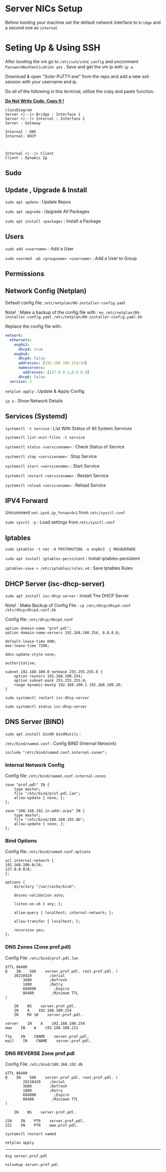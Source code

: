# Server NICs Setup

Before booting your machine set the default network interface to `bridge` and a second one as `internal`

# Seting Up & Using SSH

After booting the vm go to `/etc/ssh/sshd_config` and uncomment `PasswordAuthentication yes` . Save and get the vm ip with `ip a`.

Download & open "Solar-PuTTY.exe" from the repo and add a new ssh session with your username and ip.

Do all of the following in this terminal, utilize the copy and paste function.

**<u>Do Not Write Code. Copy It !</u>**

```mermaid
classDiagram
Server <|--|> Bridge : Interface 1
Server <|--|> Internal : Interface 2
Server : Gateway

Internal : DNS
Internal: DHCP



Internal <|--|> Client
Client : Dynamic Ip
```

## Sudo

## Update , Upgrade & Install

`sudo apt update` : Update Repos

`sudo apt upgrade` : Upgrade All Packages

`sudo apt install «package»` : Install a Package

## Users

`sudo add «username»` : Add a User

`sudo usermod -aG «groupname» «username»` : Add a User to Group

## Permissions

## Network Config (Netplan)

Default config file: `/etc/netplan/00-installer-config.yaml`

Note! : Make a backup of the config file with : `mv /etc/netplan/00-installer-config.yaml /etc/netplan/00-installer-config.yaml.bk`

Replace the config file with:

```yaml
network:
  ethernets:
    enp0s3:
      dhcp4: true
    enp0s8:
      dhcp4: false
      addresses: [192.168.100.254/24]
      nameservers:
        addresses: [127.0.0.1,8.8.8.8]
      dhcp6: false
  version: 2
```

`netplan apply` : Update & Apply Config

`ip a` : Show Network Details

## Services (Systemd)

`systemctl -t service` : List With Status of All System Services

`systemctl list-unit-files -t service`

`systemctl status «servicename»` : Check Status of Service

`systemctl stop «servicename»` : Stop Service

`systemctl start «servicename»` : Start Service

`systemctl restart «servicename»` : Restart Service

`systemctl reload «servicename»` : Reload Service

## IPV4 Forward

Uncomment `net.ipv4.ip_forward=1` from `/etc/sysctl.conf`

`sudo sysctl -p` : Load settings from `/etc/sysctl.conf`

## Iptables

`sudo iptables -t nat -A POSTROUTING -o enp0s3 -j MASQUERADE`

`sudo apt install iptables-persistent` : Install iptables-persistent

`iptables-save > /etc/iptables/rules.v4` : Save Iptables Rules

## DHCP Server (isc-dhcp-server)

`sudo apt install isc-dhcp-server` : Install The DHCP Server

Note! : Make Backup of Config File : `cp /etc/dhcp/dhcpd.conf /etc/dhcp/dhcpd.conf.bk`

Config file: `/etc/dhcp/dhcpd.conf`

```shell
option domain-name "prof.pdl";
option domain-name-servers 192.168.100.254, 8.8.8.8;

default-lease-time 600;
max-lease-time 7200;

ddns-update-style none;

authoritative;

subnet 192.168.100.0 netmask 255.255.255.0 {
    option routers 192.168.100.254;
    option subnet-mask 255.255.255.0;
    range dynamic-bootp 192.168.100.1 192.168.100.20;
}
```

`sudo systemctl restart isc-dhcp-server ` 

`sudo systemctl status isc-dhcp-server`

## DNS Server (BIND)

`sudo apt install bind9 bind9utils` :

`/etc/bind/named.conf` : Config BIND (Internal Network)

`include "/etc/bind/named.conf.internal-zones";`

### Internal Network Config

Config file: `/etc/bind/named.conf.internal-zones`

```shell
zone "prof.pdl" IN {
    type master;
    file "/etc/bind/prof.pdl.lan";
    allow-update { none; };
};

zone "100.168.192.in-addr.arpa" IN {
    type master;
    file "/etc/bind/100.168.192.db";
    allow-update { none; };
};
```

### Bind Options

Config file: `/etc/bind/named.conf.options`

```shell
acl internal-network {
192.168.100.0/24;
127.0.0.0/8;
};

options {
    directory "/var/cache/bind";

    dnssec-validation auto;

    listen-on-v6 { any; };

    allow-query { localhost; internal-network; };

    allow-transfer { localhost; };

    recursion yes;
};
```

### DNS Zones (Zone prof.pdl)

Config File: `/etc/bind/prof.pdl.lan`

```shell
$TTL 86400
@    IN    SOA    server.prof.pdl. root.prof.pdl. (
    20210420        ;Serial
        3600        ;Refresh
        1800        ;Retry
        604800        ;Expire
        86400        ;Minimum TTL
)

    IN    NS    server.prof.pdl.
    IN    A    192.168.100.254
    IN    MX 10    server.prof.pdl.

server    IN    A    192.168.100.254
www    IN    A    192.168.100.221

ftp    IN    CNAME    server.prof.pdl.
mail    IN    CNAME    server.prof.pdl.
```

### DNS REVERSE Zone prof.pdl

Config File: `/etc/bind/100.168.192.db`

```shell
$TTL 86400
@    IN    SOA    server.prof.pdl. root.prof.pdl. (
        20210420    ;Serial
        3600        ;Refresh
        1800        ;Retry
        604800        ;Expire
        86400        ;Minimum TTL
)

    IN    NS    server.prof.pdl.

220    IN    PTR    server.prof.pdl.
221    IN    PTR    www.prof.pdl.
```

`systemctl restart named`

`netplan apply`

---

`dig server.prof.pdl`

`nslookup server.prof.pdl`
